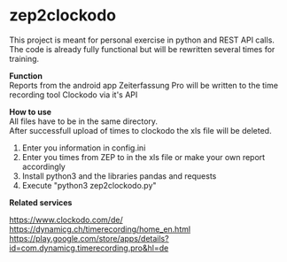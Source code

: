 # zep2clockodo

This project is meant for personal exercise in python and REST API calls.
The code is already fully functional but will be rewritten several times for training.

<p>
<b>Function</b><br>
Reports from the android app Zeiterfassung Pro will be written to the time recording tool Clockodo via it's API
<p>
<b>How to use</b><br>
All files have to be in the same directory.<br>
After successfull upload of times to clockodo the xls file will be deleted.

1. Enter you information in config.ini
2. Enter you times from ZEP to in the xls file or make your own report accordingly
3. Install python3 and the libraries pandas and requests
4. Execute "python3 zep2clockodo.py"

<p>
<b>Related services</b>

https://www.clockodo.com/de/
<br>
https://dynamicg.ch/timerecording/home_en.html
<br>
https://play.google.com/store/apps/details?id=com.dynamicg.timerecording.pro&hl=de
